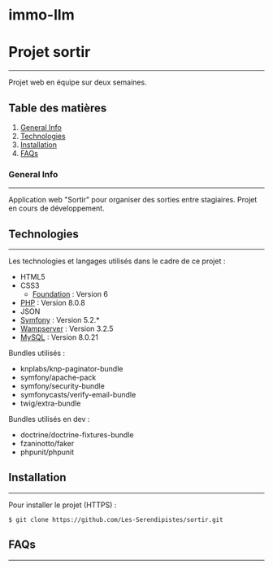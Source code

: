 # immo-llm
# Projet sortir
***
Projet web en équipe sur deux semaines.

## Table des matières
1. [General Info](#general-info)
2. [Technologies](#technologies)
4. [Installation](#installation)
5. [FAQs](#faqs)
### General Info
***
Application web "Sortir" pour organiser des sorties entre stagiaires.
Projet en cours de développement.

## Technologies
***
Les technologies et langages utilisés dans le cadre de ce projet :
* HTML5
* CSS3
  * [Foundation](https://get.foundation/) : Version 6
* [PHP](https://www.php.net/) : Version 8.0.8
* JSON
* [Symfony](https://symfony.com/) : Version 5.2.*
* [Wampserver](https://wampserver.aviatechno.net/) : Version 3.2.5
* [MySQL](https://www.mysql.com/fr/) : Version 8.0.21

Bundles utilisés :
* knplabs/knp-paginator-bundle
* symfony/apache-pack
* symfony/security-bundle
* symfonycasts/verify-email-bundle
* twig/extra-bundle

Bundles utilisés en dev :
* doctrine/doctrine-fixtures-bundle
* fzaninotto/faker
* phpunit/phpunit

## Installation
***
Pour installer le projet (HTTPS) :
```
$ git clone https://github.com/Les-Serendipistes/sortir.git
```

## FAQs
***
